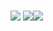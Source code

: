 ### 
<img src="https://capsule-render.vercel.app/api?type=Rect&color=auto&height=300&section=header&text=welcome&fontSize=90" />
<img src="https://img.shields.io/badge/python-blue"/><img src="https://img.shields.io/badge/javascript-yellow" />





<!--
**qusgmlwo/qusgmlwo** is a ✨ _special_ ✨ repository because its `README.md` (this file) appears on your GitHub profile.

Here are some ideas to get you started:

- 🔭 I’m currently working on ...
- 🌱 I’m currently learning ...
- 👯 I’m looking to collaborate on ...
- 🤔 I’m looking for help with ...
- 💬 Ask me about ...
- 📫 How to reach me: ...
- 😄 Pronouns: ...
- ⚡ Fun fact: ...
-->
